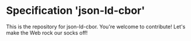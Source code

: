 
# Specification 'json-ld-cbor'

This is the repository for json-ld-cbor. You're welcome to contribute! Let's make the Web rock our socks
off!
